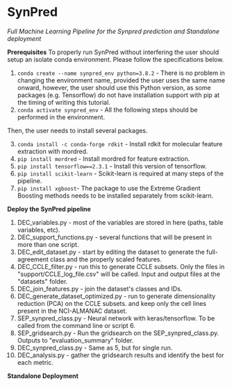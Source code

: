 # SynPred
*Full Machine Learning Pipeline for the Synpred prediction and Standalone deployment*

**Prerequisites**
To properly run SynPred without interfering the user should setup an isolate conda environment. Please follow the specifications below.
1. `conda create --name synpred_env python=3.8.2` - There is no problem in changing the environment name, provided the user uses the same name onward, however, the user should use this Python version, as some packages (e.g. Tensorflow) do not have installation support with pip at the timing of writing this tutorial.
2. `conda activate synpred_env` - All the following steps should be performed in the environment. 

Then, the user needs to install several packages.

3. `conda install -c conda-forge rdkit` - Install rdkit for molecular feature extraction with mordred. 
4. `pip install mordred` - Install mordred for feature extraction.
5. `pip install tensorflow==2.3.1` - Install this version of tensorflow.
6. `pip install scikit-learn` - Scikit-learn is required at many steps of the pipeline. 
7. `pip install xgboost`- The package to use the Extreme Gradient Boosting methods needs to be installed separately from scikit-learn.


**Deploy the SynPred pipeline**

1. DEC_variables.py - most of the variables are stored in here (paths, table variables, etc).
2. DEC_support_functions.py - several functions that will be present in more than one script.
3. DEC_edit_dataset.py - start by editing the dataset to generate the full-agreement class and the properly scaled features.
4. DEC_CCLE_filter.py - run this to generate CCLE subsets.
	Only the files in "support/CCLE_log_file.csv" will be called.
	Input and output files at the "datasets" folder.
5. DEC_join_features.py - join the dataset's classes and IDs.
8. DEC_generate_dataset_optimized.py - run to generate dimensionality reduction (PCA) on the CCLE subsets.
	and keep only the cell lines present in the NCI-ALMANAC dataset.
9. SEP_synpred_class.py - Neural network with keras/tensorflow. To be called from the command line or script 6.
10. SEP_gridsearch.py - Run the gridsearch on the SEP_synpred_class.py. Outputs to "evaluation_summary" folder.
11. DEC_synpred_class.py - Same as 5, but for single run.
12. DEC_analysis.py - gather the gridsearch results and identify the best for each metric.

**Standalone Deployment**
